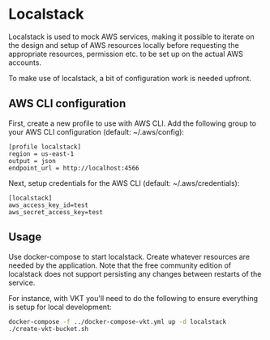 # Localstack

Localstack is used to mock AWS services, making it possible to iterate on the design and setup of AWS resources locally before requesting the appropriate resources, permission etc. to be set up on the actual AWS accounts.

To make use of localstack, a bit of configuration work is needed upfront.

## AWS CLI configuration

First, create a new profile to use with AWS CLI.
Add the following group to your AWS CLI configuration (default: ~/.aws/config):

```
[profile localstack]
region = us-east-1
output = json
endpoint_url = http://localhost:4566
```

Next, setup credentials for the AWS CLI (default: ~/.aws/credentials):

```
[localstack]
aws_access_key_id=test
aws_secret_access_key=test
```

## Usage

Use docker-compose to start localstack. Create whatever resources are needed by the application.
Note that the free community edition of localstack does not support persisting any changes between restarts of the service.

For instance, with VKT you'll need to do the following to ensure everything is setup for local development:

```bash
docker-compose -f ../docker-compose-vkt.yml up -d localstack
./create-vkt-bucket.sh
```